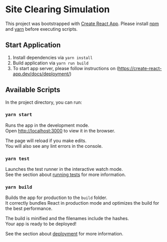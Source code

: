 # Site Clearing Simulation

This project was bootstrapped with [Create React App](https://github.com/facebook/create-react-app).
Please install [npm](https://docs.npmjs.com/downloading-and-installing-node-js-and-npm) and [yarn](https://yarnpkg.com/getting-started/install) before executing scripts.

## Start Application
1. Install dependencies via `yarn install`
2. Build application via `yarn run build`
3. To start app server, please follow instructions on (https://create-react-app.dev/docs/deployment/)


## Available Scripts

In the project directory, you can run:

### `yarn start`

Runs the app in the development mode.\
Open [http://localhost:3000](http://localhost:3000) to view it in the browser.

The page will reload if you make edits.\
You will also see any lint errors in the console.

### `yarn test`

Launches the test runner in the interactive watch mode.\
See the section about [running tests](https://facebook.github.io/create-react-app/docs/running-tests) for more information.

### `yarn build`

Builds the app for production to the `build` folder.\
It correctly bundles React in production mode and optimizes the build for the best performance.

The build is minified and the filenames include the hashes.\
Your app is ready to be deployed!

See the section about [deployment](https://facebook.github.io/create-react-app/docs/deployment) for more information.
